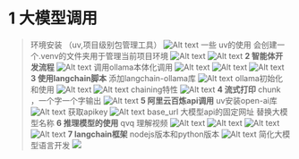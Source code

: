 # **1 大模型调用**
> 环境安装 （uv,项目级别包管理工具）
> ![Alt text](image.png)
> 一些 uv的使用
> 会创建一个.venv的文件夹用于管理当前项目环境
> ![Alt text](image-1.png)
> ![Alt text](image-2.png)
> **2 智能体开发流程**
>  ![Alt text](image-3.png)
> 调用ollama本体化调用
> ![Alt text](image-4.png)
> ![Alt text](image-5.png)
> ![Alt text](image-6.png)
> **3 使用langchain脚本**
> 添加langchain-ollama库
> ![Alt text](image-7.png)
> ollama初始化和使用
> ![Alt text](image-8.png)
> ![Alt text](image-9.png)
> chaining特性
> ![Alt text](image-10.png)
> **4 流式打印**
> chunk ，一个字一个字输出
> ![Alt text](image-11.png)
> **5 阿里云百炼api调用**
> uv安装open-ai库
> ![Alt text](image-12.png)
> 获取apikey
> ![Alt text](image-13.png)
> base_url 大模型api的固定网址
> 替换大模型名称
> **6 推理模型的使用**
> qvq 理解视频
> ![Alt text](image-14.png)
> ![Alt text](image-15.png)
> ![Alt text](image-16.png)
> ![Alt text](image-17.png)
> **7 langchain框架**
> nodejs版本和python版本
> ![Alt text](image-18.png)
> 简化大模型语言开发
> ![ ](image-19.png)
